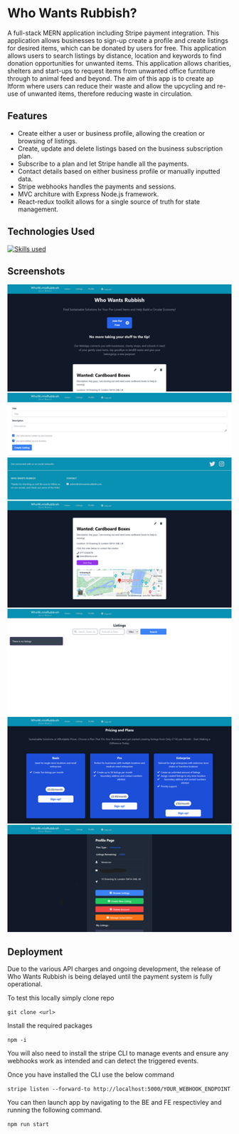 # Who Wants Rubbish?

A full-stack MERN application including Stripe payment integration. This application allows businesses to sign-up create a profile and create listings for desired items, which can be donated by users for free. This application allows users to search listings by distance, location and keywords to find donation opportunities for unwanted items. This application allows charities, shelters and start-ups to request items from unwanted office furntiture through to animal feed and beyond. The aim of this app is to create ap ltform where users can reduce their waste and allow the upcycling and re-use of unwanted items, therefore reducing waste in circulation.

## Features

- Create either a user or business profile, allowing the creation or browsing of listings.
- Create, update and delete listings based on the business subscription plan.
- Subscribe to a plan and let Stripe handle all the payments.
- Contact details based on either business profile or manually inputted data.
- Stripe webhooks handles the payments and sessions.
- MVC architure with Express Node.js framework.
- React-redux toolkit allows for a single source of truth for state management.

## Technologies Used

[![Skills used](https://skillicons.dev/icons?i=js,html,css,tailwind,react,nodejs,redux,express)](https://skillicons.dev)

## Screenshots

![This is the homepage](/frontend/src/assets/ScreenShots/HomePageSS.png)
![Listing Creation](/frontend/src/assets/ScreenShots/ListingCreation.png)
![Listing Screenshot](/frontend/src/assets/ScreenShots/listingSS.png)
![Listings List](/frontend/src/assets/ScreenShots/listingsSS.png)
![Pricing Screenshot](/frontend/src/assets/ScreenShots/PricingSS.png)
![Profile Screenshot](/frontend/src/assets/ScreenShots/ProfileSS.png)

## Deployment

Due to the various API charges and ongoing development, the release of Who Wants Rubbish is being delayed until the payment system is fully operational. 

To test this locally simply clone repo 

``` git clone <url> ```

Install the required packages 

```npm -i ```

You will also need to install the stripe CLI to manage events and ensure any webhooks work as intended and can detect the triggered events. 

Once you have installed the CLI use the below command 

```stripe listen --forward-to http://localhost:5000/YOUR_WEBHOOK_ENDPOINT ```

You can then launch app by navigating to the BE and FE respectivley and running the following command. 

``` npm run start ```


